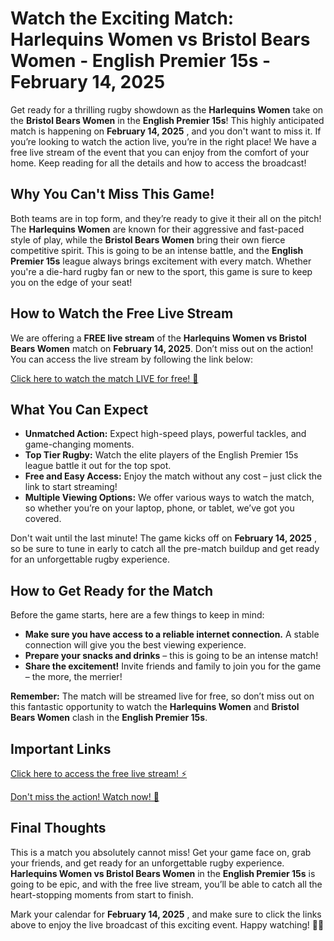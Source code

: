 # Watch the Exciting Match: Harlequins Women vs Bristol Bears Women - English Premier 15s - February 14, 2025

Get ready for a thrilling rugby showdown as the **Harlequins Women** take on the **Bristol Bears Women** in the **English Premier 15s**! This highly anticipated match is happening on **February 14, 2025** , and you don't want to miss it. If you’re looking to watch the action live, you’re in the right place! We have a free live stream of the event that you can enjoy from the comfort of your home. Keep reading for all the details and how to access the broadcast!

## Why You Can't Miss This Game!

Both teams are in top form, and they’re ready to give it their all on the pitch! The **Harlequins Women** are known for their aggressive and fast-paced style of play, while the **Bristol Bears Women** bring their own fierce competitive spirit. This is going to be an intense battle, and the **English Premier 15s** league always brings excitement with every match. Whether you're a die-hard rugby fan or new to the sport, this game is sure to keep you on the edge of your seat!

## How to Watch the Free Live Stream

We are offering a **FREE live stream** of the **Harlequins Women vs Bristol Bears Women** match on **February 14, 2025**. Don’t miss out on the action! You can access the live stream by following the link below:

[Click here to watch the match LIVE for free! 🚨](https://tinyurl.com/livestreamfreeo?st=Harlequins+Women+vs+Bristol+Bears+Women&si=ghc)

## What You Can Expect

- **Unmatched Action:** Expect high-speed plays, powerful tackles, and game-changing moments.
- **Top Tier Rugby:** Watch the elite players of the English Premier 15s league battle it out for the top spot.
- **Free and Easy Access:** Enjoy the match without any cost – just click the link to start streaming!
- **Multiple Viewing Options:** We offer various ways to watch the match, so whether you’re on your laptop, phone, or tablet, we’ve got you covered.

Don't wait until the last minute! The game kicks off on **February 14, 2025** , so be sure to tune in early to catch all the pre-match buildup and get ready for an unforgettable rugby experience.

## How to Get Ready for the Match

Before the game starts, here are a few things to keep in mind:

- **Make sure you have access to a reliable internet connection.** A stable connection will give you the best viewing experience.
- **Prepare your snacks and drinks** – this is going to be an intense match!
- **Share the excitement!** Invite friends and family to join you for the game – the more, the merrier!

**Remember:** The match will be streamed live for free, so don’t miss out on this fantastic opportunity to watch the **Harlequins Women** and **Bristol Bears Women** clash in the **English Premier 15s**.

## Important Links

[Click here to access the free live stream! ⚡️](https://tinyurl.com/livestreamfreeo?st=Harlequins+Women+vs+Bristol+Bears+Women&si=ghc)

[Don't miss the action! Watch now! 🎉](https://tinyurl.com/livestreamfreeo?st=Harlequins+Women+vs+Bristol+Bears+Women&si=ghc)

## Final Thoughts

This is a match you absolutely cannot miss! Get your game face on, grab your friends, and get ready for an unforgettable rugby experience. **Harlequins Women vs Bristol Bears Women** in the **English Premier 15s** is going to be epic, and with the free live stream, you’ll be able to catch all the heart-stopping moments from start to finish.

Mark your calendar for **February 14, 2025** , and make sure to click the links above to enjoy the live broadcast of this exciting event. Happy watching! 🏉🔥
